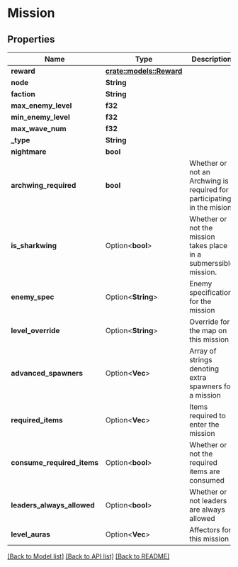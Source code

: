 # Mission

## Properties

Name | Type | Description | Notes
------------ | ------------- | ------------- | -------------
**reward** | [**crate::models::Reward**](reward.md) |  | 
**node** | **String** |  | 
**faction** | **String** |  | 
**max_enemy_level** | **f32** |  | 
**min_enemy_level** | **f32** |  | 
**max_wave_num** | **f32** |  | 
**_type** | **String** |  | 
**nightmare** | **bool** |  | 
**archwing_required** | **bool** | Whether or not an Archwing is required for participating in the mision. | 
**is_sharkwing** | Option<**bool**> | Whether or not the mission takes place in a submerssible mission. | [optional]
**enemy_spec** | Option<**String**> | Enemy specification for the mission | [optional]
**level_override** | Option<**String**> | Override for the map on this mission | [optional]
**advanced_spawners** | Option<**Vec<String>**> | Array of strings denoting extra spawners for a mission | [optional]
**required_items** | Option<**Vec<String>**> | Items required to enter the mission | [optional]
**consume_required_items** | Option<**bool**> | Whether or not the required items are consumed | [optional]
**leaders_always_allowed** | Option<**bool**> | Whether or not leaders are always allowed | [optional]
**level_auras** | Option<**Vec<String>**> | Affectors for this mission | [optional]

[[Back to Model list]](../README.md#documentation-for-models) [[Back to API list]](../README.md#documentation-for-api-endpoints) [[Back to README]](../README.md)


